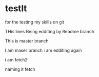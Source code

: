 # testIt
for the testing my skills on git 


THis lines Being edditing by Readme branch


This is master branch

I am maser branch i am edditing again

i am fetch2

naming it fetch

